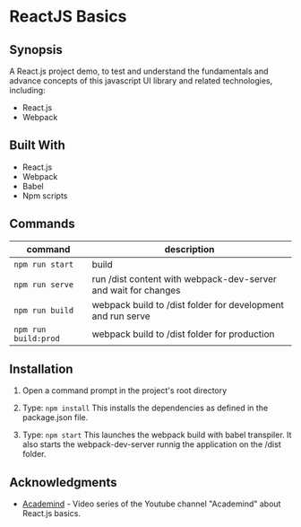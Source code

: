 
# ReactJS Basics

## Synopsis

A React.js project demo, to test and understand the fundamentals and advance concepts of this javascript UI library and related technologies, including: 

- React.js
- Webpack

## Built With

- React.js
- Webpack
- Babel
- Npm scripts

## Commands

command | description
--- | ---
`npm run start`| build
`npm run serve`| run /dist content with webpack-dev-server and wait for changes
`npm run build`| webpack build to /dist folder for development and run serve
`npm run build:prod`| webpack build to /dist folder for production

## Installation

1) Open a command prompt in the project's root directory

2) Type: `npm install`
    This installs the dependencies as defined in the package.json file.

3) Type: `npm start`
    This launches the webpack build with babel transpiler. It also starts the webpack-dev-server runnig the application on the /dist folder.


## Acknowledgments

* [Academind](https://www.youtube.com/playlist?list=PL55RiY5tL51oyA8euSROLjMFZbXaV7skS) - Video series of the Youtube channel "Academind" about React.js basics.